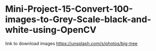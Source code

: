 # Mini-Project-15-Convert-100-images-to-Grey-Scale-black-and-white-using-OpenCV
link to download images https://unsplash.com/s/photos/big-tree
